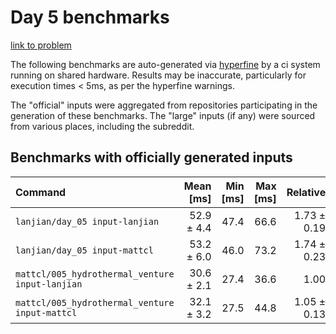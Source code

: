 # Day 5 benchmarks

[link to problem](http://adventofcode.com/2021/day/5)

The following benchmarks are auto-generated via [hyperfine](https://github.com/sharkdp/hyperfine) by a ci system running on shared hardware. Results may be inaccurate, particularly for execution times < 5ms, as per the hyperfine warnings.

The "official" inputs were aggregated from repositories participating in the generation of these benchmarks. The "large" inputs (if any) were sourced from various places, including the subreddit.

## Benchmarks with officially generated inputs
| Command | Mean [ms] | Min [ms] | Max [ms] | Relative |
|:---|---:|---:|---:|---:|
| `lanjian/day_05 input-lanjian` | 52.9 ± 4.4 | 47.4 | 66.6 | 1.73 ± 0.19 |
| `lanjian/day_05 input-mattcl` | 53.2 ± 6.0 | 46.0 | 73.2 | 1.74 ± 0.23 |
| `mattcl/005_hydrothermal_venture input-lanjian` | 30.6 ± 2.1 | 27.4 | 36.6 | 1.00 |
| `mattcl/005_hydrothermal_venture input-mattcl` | 32.1 ± 3.2 | 27.5 | 44.8 | 1.05 ± 0.13 |
